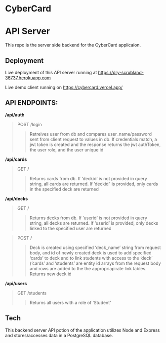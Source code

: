 # CyberCard

# API Server

This repo is the server side backend for the CyberCard applicaion.

## Deployment

Live deployment of this API server running at <https://dry-scrubland-36737.herokuapp.com>

Live demo client running on <https://cybercard.vercel.app/>

## API ENDPOINTS:

**/api/auth**

> POST /login
>
> > Retreives user from db and compares user_name/password sent from client request to values in db. If credentials match, a jwt token is created and the response returns the jwt authToken, the user role, and the user unique id

**/api/cards**

> GET /
>
> > Returns cards from db. If ‘deckid’ is not provided in query string, all cards are returned. If ‘deckid” is provided, only cards in the specified deck are returned

**/api/decks**

> GET /
>
> > Returns decks from db. If ‘userid’ is not provided in query string, all decks are returned. If ‘userid’ is provided, only decks linked to the specified user are returned

> POST /
>
> > Deck is created using specified ‘deck_name’ string from request body, and id of newly created deck is used to add specified ‘cards’ to deck and to link students with access to the ‘deck’ (‘cards’ and ‘students’ are entity id arrays from the request body and rows are added to the the appropriapirate link tables. Returns new deck id

**/api/users**

> GET /students
>
> > Returns all users with a role of ‘Student’

## Tech

This backend server API potion of the application utilizes Node and Express and stores/accesses data in a PostgreSQL database.

